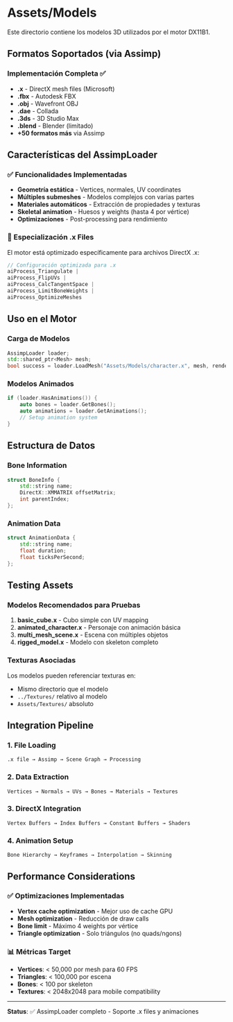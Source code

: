# Assets/Models

Este directorio contiene los modelos 3D utilizados por el motor DX11B1.

## Formatos Soportados (via Assimp)

### Implementación Completa ✅
- **.x** - DirectX mesh files (Microsoft)
- **.fbx** - Autodesk FBX
- **.obj** - Wavefront OBJ
- **.dae** - Collada
- **.3ds** - 3D Studio Max
- **.blend** - Blender (limitado)
- **+50 formatos más** via Assimp

## Características del AssimpLoader

### ✅ Funcionalidades Implementadas
- **Geometría estática** - Vertices, normales, UV coordinates
- **Múltiples submeshes** - Modelos complejos con varias partes
- **Materiales automáticos** - Extracción de propiedades y texturas
- **Skeletal animation** - Huesos y weights (hasta 4 por vértice)
- **Optimizaciones** - Post-processing para rendimiento

### 🎯 Especialización .x Files
El motor está optimizado específicamente para archivos DirectX .x:
```cpp
// Configuración optimizada para .x
aiProcess_Triangulate |
aiProcess_FlipUVs |
aiProcess_CalcTangentSpace |
aiProcess_LimitBoneWeights |
aiProcess_OptimizeMeshes
```

## Uso en el Motor

### Carga de Modelos
```cpp
AssimpLoader loader;
std::shared_ptr<Mesh> mesh;
bool success = loader.LoadMesh("Assets/Models/character.x", mesh, renderer);
```

### Modelos Animados
```cpp
if (loader.HasAnimations()) {
    auto bones = loader.GetBones();
    auto animations = loader.GetAnimations();
    // Setup animation system
}
```

## Estructura de Datos

### Bone Information
```cpp
struct BoneInfo {
    std::string name;
    DirectX::XMMATRIX offsetMatrix;
    int parentIndex;
};
```

### Animation Data
```cpp
struct AnimationData {
    std::string name;
    float duration;
    float ticksPerSecond;
};
```

## Testing Assets

### Modelos Recomendados para Pruebas

1. **basic_cube.x** - Cubo simple con UV mapping
2. **animated_character.x** - Personaje con animación básica
3. **multi_mesh_scene.x** - Escena con múltiples objetos
4. **rigged_model.x** - Modelo con skeleton completo

### Texturas Asociadas
Los modelos pueden referenciar texturas en:
- Mismo directorio que el modelo
- `../Textures/` relativo al modelo
- `Assets/Textures/` absoluto

## Integration Pipeline

### 1. File Loading
```
.x file → Assimp → Scene Graph → Processing
```

### 2. Data Extraction
```
Vertices → Normals → UVs → Bones → Materials → Textures
```

### 3. DirectX Integration
```
Vertex Buffers → Index Buffers → Constant Buffers → Shaders
```

### 4. Animation Setup
```
Bone Hierarchy → Keyframes → Interpolation → Skinning
```

## Performance Considerations

### ✅ Optimizaciones Implementadas
- **Vertex cache optimization** - Mejor uso de cache GPU
- **Mesh optimization** - Reducción de draw calls
- **Bone limit** - Máximo 4 weights por vértice
- **Triangle optimization** - Solo triángulos (no quads/ngons)

### 📊 Métricas Target
- **Vertices**: < 50,000 por mesh para 60 FPS
- **Triangles**: < 100,000 por escena
- **Bones**: < 100 por skeleton
- **Textures**: < 2048x2048 para mobile compatibility

---
**Status**: ✅ AssimpLoader completo - Soporte .x files y animaciones
